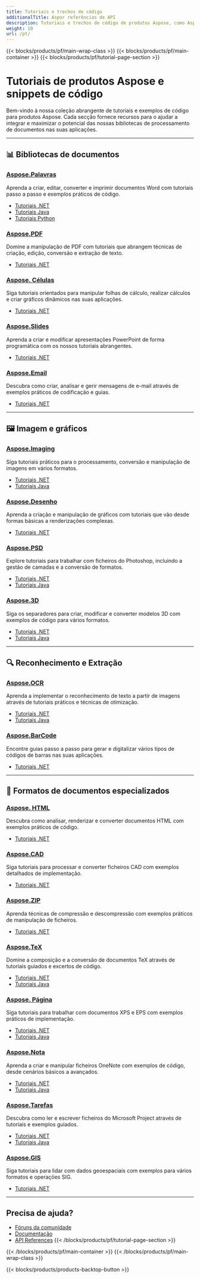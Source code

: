 ```yaml
---
title: Tutoriais e trechos de código
additionalTitle: Aspor referências de API
description: Tutoriais e trechos de código de produtos Aspose, como Aspose.Words, Aspose.Cells, Aspose.PDF e outros produtos. Inclui tutoriais básicos e avançados de uso dos produtos Aspose.
weight: 10
url: /pt/
---
```


{{< blocks/products/pf/main-wrap-class >}}
{{< blocks/products/pf/main-container >}}
{{< blocks/products/pf/tutorial-page-section >}}

# Tutoriais de produtos Aspose e snippets de código

Bem-vindo à nossa coleção abrangente de tutoriais e exemplos de código para produtos Aspose. Cada secção fornece recursos para o ajudar a integrar e maximizar o potencial das nossas bibliotecas de processamento de documentos nas suas aplicações.

---

## 📊 Bibliotecas de documentos

### [Aspose.Palavras](../palavras/pt/)
Aprenda a criar, editar, converter e imprimir documentos Word com tutoriais passo a passo e exemplos práticos de código.
- [Tutoriais .NET](../words/pt/net/)
- [Tutoriais Java](../words/pt/java/)
- [Tutoriais Python](../words/pt/python-net/)

### [Aspose.PDF](../pdf/pt/)
Domine a manipulação de PDF com tutoriais que abrangem técnicas de criação, edição, conversão e extração de texto.
- [Tutoriais .NET](../pdf/pt/net/)

### [Aspose. Células](../células/pt/)
Siga tutoriais orientados para manipular folhas de cálculo, realizar cálculos e criar gráficos dinâmicos nas suas aplicações.
- [Tutoriais .NET](../cells/pt/net/)

### [Aspose.Slides](../slides/pt/)
Aprenda a criar e modificar apresentações PowerPoint de forma programática com os nossos tutoriais abrangentes.
- [Tutoriais .NET](../slides/pt/net/)

### [Aspose.Email](../email/pt/)
Descubra como criar, analisar e gerir mensagens de e-mail através de exemplos práticos de codificação e guias.
- [Tutoriais .NET](../email/pt/net/)

---

## 🖼️ Imagem e gráficos

### [Aspose.Imaging](../imagem/pt/)
Siga tutoriais práticos para o processamento, conversão e manipulação de imagens em vários formatos.
- [Tutoriais .NET](../imaging/pt/net/)
- [Tutoriais Java](../imaging/pt/java/)

### [Aspose.Desenho](../desenho/pt/)
Aprenda a criação e manipulação de gráficos com tutoriais que vão desde formas básicas a renderizações complexas.
- [Tutoriais .NET](../drawing/pt/net/)

### [Aspose.PSD](../psd/pt/)
Explore tutoriais para trabalhar com ficheiros do Photoshop, incluindo a gestão de camadas e a conversão de formatos.
- [Tutoriais .NET](../psd/pt/net/)
- [Tutoriais Java](../psd/pt/java/)

### [Aspose.3D](../3d/pt/)
Siga os separadores para criar, modificar e converter modelos 3D com exemplos de código para vários formatos.
- [Tutoriais .NET](../3d/pt/net/)
- [Tutoriais Java](../3d/pt/java/)

---

## 🔍 Reconhecimento e Extração

### [Aspose.OCR](../ocr/pt/)
Aprenda a implementar o reconhecimento de texto a partir de imagens através de tutoriais práticos e técnicas de otimização.
- [Tutoriais .NET](../ocr/pt/net/)
- [Tutoriais Java](../ocr/pt/java/)

### [Aspose.BarCode](../códigodebarras/pt/)
Encontre guias passo a passo para gerar e digitalizar vários tipos de códigos de barras nas suas aplicações.
- [Tutoriais .NET](../barcode/pt/net/)

---

## 📝 Formatos de documentos especializados

### [Aspose. HTML](../html/pt/)
Descubra como analisar, renderizar e converter documentos HTML com exemplos práticos de código.
- [Tutoriais .NET](../html/pt/net/)

### [Aspose.CAD](../cad/pt/)
Siga tutoriais para processar e converter ficheiros CAD com exemplos detalhados de implementação.
- [Tutoriais .NET](../cad/pt/net/)

### [Aspose.ZIP](../zip/pt/)
Aprenda técnicas de compressão e descompressão com exemplos práticos de manipulação de ficheiros.
- [Tutoriais .NET](../zip/pt/net/)

### [Aspose.TeX](../tex/pt/)
Domine a composição e a conversão de documentos TeX através de tutoriais guiados e excertos de código.
- [Tutoriais .NET](../tex/pt/net/)
- [Tutoriais Java](../tex/pt/java/)

### [Aspose. Página](../página/pt/)
Siga tutoriais para trabalhar com documentos XPS e EPS com exemplos práticos de implementação.
- [Tutoriais .NET](../page/pt/net/)
- [Tutoriais Java](../page/pt/java/)

### [Aspose.Nota](../nota/pt/)
Aprenda a criar e manipular ficheiros OneNote com exemplos de código, desde cenários básicos a avançados.
- [Tutoriais .NET](../note/pt/net/)
- [Tutoriais Java](../note/pt/java/)

### [Aspose.Tarefas](../tarefas/pt/)
Descubra como ler e escrever ficheiros do Microsoft Project através de tutoriais e exemplos guiados.
- [Tutoriais .NET](../tasks/pt/net/)
- [Tutoriais Java](../tasks/pt/java/)

### [Aspose.GIS](../gis/pt/)
Siga tutoriais para lidar com dados geoespaciais com exemplos para vários formatos e operações SIG.
- [Tutoriais .NET](../gis/pt/net/)

---

## Precisa de ajuda?

- [Fóruns da comunidade](https://forum.aspose.com/)
- [Documentação](https://docs.aspose.com/)
- [API References](https://reference.aspose.com/)
{{< /blocks/products/pf/tutorial-page-section >}}

{{< /blocks/products/pf/main-container >}}
{{< /blocks/products/pf/main-wrap-class >}}

{{< blocks/products/products-backtop-button >}}
